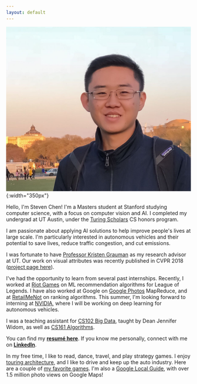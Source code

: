 ```yaml
---
layout: default
---
```


![Stanford](/assets/dc_steven_chen.jpg){:width="350px"}

Hello, I'm Steven Chen! I'm a Masters student at Stanford studying computer science, with a focus on computer vision and AI. I completed my undergrad at UT Austin, under the [Turing Scholars][turing] CS honors program.

I am passionate about applying AI solutions to help improve people's lives at large scale. I'm particularly interested in autonomous vehicles and their potential to save lives, reduce traffic congestion, and cut emissions. 

I was fortunate to have [Professor Kristen Grauman][grauman] as my research advisor at UT. Our work on visual attributes was recently published in CVPR 2018 ([project page here][paper]).

I've had the opportunity to learn from several past internships. Recently, I worked at [Riot Games][riot] on ML recommendation algorithms for League of Legends. I have also worked at Google on [Google Photos][photos] MapReduce, and at [RetailMeNot][rmn] on ranking algorithms. This summer, I'm looking forward to interning at [NVIDIA][nvidia], where I will be working on deep learning for autonomous vehicles. 

I was a teaching assistant for [CS102 Big Data][cs102], taught by Dean Jennifer Widom, as well as [CS161 Algorithms][cs161].

You can find my **[resumé here][resume]**. If you know me personally, connect with me on **[LinkedIn][linkedin]**.

In my free time, I like to read, dance, travel, and play strategy games. I enjoy [touring architecture][arch], and I like to drive and keep up the auto industry. Here are a couple of [my favorite games][favorites]. I'm also a [Google Local Guide][local], with over 1.5 million photo views on Google Maps!

<!--

<br />

<h2 class="recent-title">Latest Blog Posts</h2>

<ul class="post-list">
    {% for post in site.posts limit:3 %}
      <li>
        <span class="post-meta">{{ post.date | date: "%b %-d, %Y" }}</span>
        
        <a class="post-link" href="{{ post.url | prepend: site.baserurl }}">{{ post.title }}</a>
        
        {{ post.content | strip_html | truncatewords: 50 }}

      </li>
    {% endfor %}
</ul>

-->

[turing]: https://www.cs.utexas.edu/turing-scholars
[deans]: https://cns.utexas.edu/honors/honors-programs-center/deans-scholars
[iot]: https://en.wikipedia.org/wiki/Internet_of_Things
[rmn]: http://www.retailmenot.com
[google]: http://www.google.com
[mtnview]: http://www.google.com/about/careers/locations/mountain-view/
[photos]: https://www.google.com/photos/about/?page=auto-backup
[resume]: /assets/steven_chen_resume.pdf
[favorites]: http://amzn.com/w/3M7DGS728ZX5Q
[local]: https://www.google.com/local/guides/
[blog]: /blog
[riot]: http://www.riotgames.com
[arch]: https://mitpress.mit.edu/books/experiencing-architecture-second-edition
[linkedin]: https://www.linkedin.com/in/stevenzchen
[cs161]: http://cs161.stanford.edu
[cs102]: http://cs102.stanford.edu
[spotify]: https://open.spotify.com/user/stevenzc/playlist/6QPJvtr4AG96c1XUskYHs3?si=2OGtXcHISeSCYOZgKBkpWg
[grauman]: http://www.cs.utexas.edu/users/grauman/
[paper]: /comparecontrast
[nvidia]: https://www.nvidia.com/en-us/self-driving-cars/
